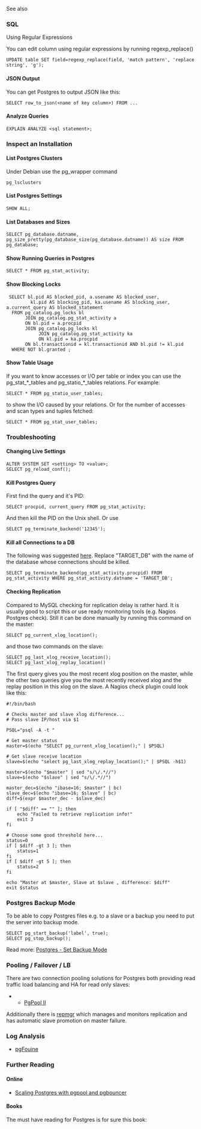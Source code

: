 See also <?add topic='PgBouncer'?>

### SQL

Using Regular Expressions

You can edit column using regular expressions by running
regexp\_replace()

    UPDATE table SET field=regexp_replace(field, 'match pattern', 'replace string', 'g');

#### JSON Output

You can get Postgres to output JSON like this:

    SELECT row_to_json(<name of key column>) FROM ...

#### Analyze Queries

    EXPLAIN ANALYZE <sql statement>;

### Inspect an Installation

#### List Postgres Clusters

Under Debian use the pg\_wrapper command

    pg_lsclusters

#### List Postgres Settings

    SHOW ALL;

#### List Databases and Sizes

    SELECT pg_database.datname, pg_size_pretty(pg_database_size(pg_database.datname)) AS size FROM pg_database;

#### Show Running Queries in Postgres

    SELECT * FROM pg_stat_activity;

#### Show Blocking Locks

     SELECT bl.pid AS blocked_pid, a.usename AS blocked_user, 
             kl.pid AS blocking_pid, ka.usename AS blocking_user, a.current_query AS blocked_statement
      FROM pg_catalog.pg_locks bl
           JOIN pg_catalog.pg_stat_activity a
           ON bl.pid = a.procpid
           JOIN pg_catalog.pg_locks kl
                JOIN pg_catalog.pg_stat_activity ka
                ON kl.pid = ka.procpid
           ON bl.transactionid = kl.transactionid AND bl.pid != kl.pid
      WHERE NOT bl.granted ;

#### Show Table Usage

If you want to know accesses or I/O per table or index you can use the
pg\_stat\_\*\_tables and pg\_statio\_\*\_tables relations. For example:

    SELECT * FROM pg_statio_user_tables;

to show the I/O caused by your relations. Or for the number of accesses
and scan types and tuples fetched:

    SELECT * FROM pg_stat_user_tables;

### Troubleshooting

#### Changing Live Settings

    ALTER SYSTEM SET <setting> TO <value>;
    SELECT pg_reload_conf();

#### Kill Postgres Query

First find the query and it's PID:

    SELECT procpid, current_query FROM pg_stat_activity;

And then kill the PID on the Unix shell. Or use

    SELECT pg_terminate_backend('12345');

#### Kill all Connections to a DB

The following was suggested
[here](http://varwww.com/2013/06/16/kill-postgresql-backend-connections/).
Replace "TARGET\_DB" with the name of the database whose connections
should be killed.

    SELECT pg_terminate_backend(pg_stat_activity.procpid) FROM pg_stat_activity WHERE pg_stat_activity.datname = 'TARGET_DB';

#### Checking Replication

Compared to MySQL checking for replication delay is rather hard. It is
usually good to script this or use ready monitoring tools (e.g. Nagios
Postgres check). Still it can be done manually by running this command
on the master:

    SELECT pg_current_xlog_location();

and those two commands on the slave:

    SELECT pg_last_xlog_receive_location();
    SELECT pg_last_xlog_replay_location()

The first query gives you the most recent xlog position on the master,
while the other two queries give you the most recently received xlog and
the replay position in this xlog on the slave. A Nagios check plugin
could look like this:

    #!/bin/bash

    # Checks master and slave xlog difference...
    # Pass slave IP/host via $1

    PSQL="psql -A -t "

    # Get master status
    master=$(echo "SELECT pg_current_xlog_location();" | $PSQL)

    # Get slave receive location
    slave=$(echo "select pg_last_xlog_replay_location();" | $PSQL -h$1)

    master=$(echo "$master" | sed "s/\/.*//")
    slave=$(echo "$slave" | sed "s/\/.*//")

    master_dec=$(echo "ibase=16; $master" | bc)
    slave_dec=$(echo "ibase=16; $slave" | bc)
    diff=$(expr $master_dec - $slave_dec)

    if [ "$diff" == "" ]; then
        echo "Failed to retrieve replication info!"
        exit 3
    fi

    # Choose some good threshold here...
    status=0
    if [ $diff -gt 3 ]; then
        status=1
    fi
    if [ $diff -gt 5 ]; then
        status=2
    fi

    echo "Master at $master, Slave at $slave , difference: $diff"
    exit $status

### Postgres Backup Mode

To be able to copy Postgres files e.g. to a slave or a backup you need
to put the server into backup mode.

    SELECT pg_start_backup('label', true);
    SELECT pg_stop_backup();

Read more: [Postgres - Set Backup
Mode](http://www.postgresql.org/docs/9.1/static/continuous-archiving.html#BACKUP-BASE-BACKUP)

### Pooling / Failover / LB

There are two connection pooling solutions for Postgres both providing
read traffic load balancing and HA for read only slaves:

-   -   [PgPool II](http://pgpool.net)

Additionally there is [repmgr](http://www.repmgr.org/) which manages and
monitors replication and has automatic slave promotion on master
failure.

### Log Analysis

-   [pgFouine](http://pgfouine.projects.pgfoundry.org/)

### Further Reading

#### Online

-   [Scaling Postgres with pgpool and
    pgbouncer](http://girders.org/blog/2012/09/29/scaling-postgresql-with-pgpool-and-pgbouncer/)

#### Books

The must have reading for Postgres is for sure this book:\
  
